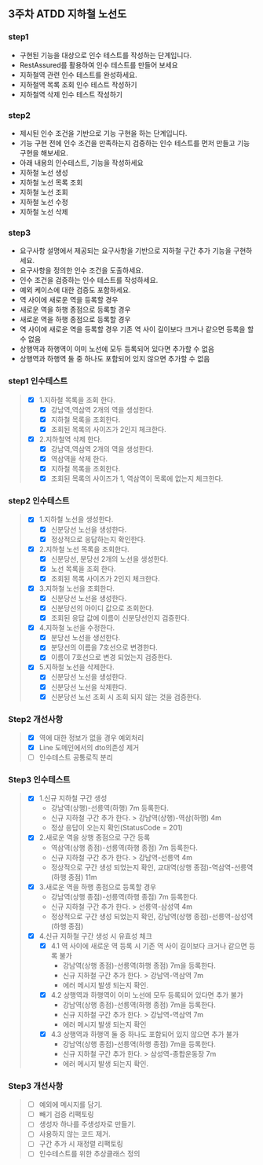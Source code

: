 ## 3주차 ATDD 지하철 노선도

### step1
- 구현된 기능을 대상으로 인수 테스트를 작성하는 단계입니다.
- RestAssured를 활용하여 인수 테스트를 만들어 보세요
- 지하철역 관련 인수 테스트를 완성하세요.
- 지하철역 목록 조회 인수 테스트 작성하기
- 지하철역 삭제 인수 테스트 작성하기

### step2
- 제시된 인수 조건을 기반으로 기능 구현을 하는 단계입니다.
- 기능 구현 전에 인수 조건을 만족하는지 검증하는 인수 테스트를 먼저 만들고 기능구현을 해보세요.
- 아래 내용의 인수테스트, 기능을 작성하세요
- 지하철 노선 생성 
- 지하철 노선 목록 조회
- 지하철 노선 조회
- 지하철 노선 수정
- 지하철 노선 삭제

### step3
- 요구사항 설명에서 제공되는 요구사항을 기반으로 지하철 구간 추가 기능을 구현하세요.
- 요구사항을 정의한 인수 조건을 도출하세요.
- 인수 조건을 검증하는 인수 테스트를 작성하세요.
- 예외 케이스에 대한 검증도 포함하세요.
- 역 사이에 새로운 역을 등록할 경우
- 새로운 역을 하행 종점으로 등록할 경우
- 새로운 역을 하행 종점으로 등록할 경우
- 역 사이에 새로운 역을 등록할 경우 기존 역 사이 길이보다 크거나 같으면 등록을 할 수 없음
- 상행역과 하행역이 이미 노선에 모두 등록되어 있다면 추가할 수 없음
- 상행역과 하행역 둘 중 하나도 포함되어 있지 않으면 추가할 수 없음

### step1 인수테스트
> - [x] 1.지하철 목록을 조회 한다.
>   - [x] 강남역,역삼역 2개의 역을 생성한다.
>   - [x] 지하철 목록을 조회한다.
>   - [x] 조회된 목록의 사이즈가 2인지 체크한다.
> - [x] 2.지하철역 삭제 한다.
>   - [x] 강남역,역삼역 2개의 역을 생성한다.
>   - [x] 역삼역을 삭제 한다.
>   - [x] 지하철 목록을 조회한다.
>   - [x] 조회된 목록의 사이즈가 1, 역삼역이 목록에 없는지 체크한다.

### step2 인수테스트
> - [x] 1.지하철 노선을 생성한다.
>   - [x] 신분당선 노선을 생성한다.
>   - [x] 정상적으로 응답하는지 확인한다.
> - [x] 2.지하철 노선 목록을 조회한다.
>   - [x] 신분당선, 분당선 2개의 노선을 생성한다.
>   - [x] 노선 목록을 조회 한다.
>   - [x] 조회된 목록 사이즈가 2인지 체크한다.
> - [x] 3.지하철 노선을 조회한다.
>   - [x] 신분당선 노선을 생성한다.
>   - [x] 신분당선의 아이디 값으로 조회한다.
>   - [x] 조회된 응답 값에 이름이 신분당선인지 검증한다.
> - [x] 4.지하철 노선을 수정한다.
>   - [x] 분당선 노선을 생선한다.
>   - [x] 분당선의 이름을 7호선으로 변경한다.
>   - [x] 이름이 7호선으로 변경 되었는지 검증한다.
> - [x] 5.지하철 노선을 삭제한다.
>   - [x] 신분당선 노선을 생성한다.
>   - [x] 신분당선 노선을 삭제한다.
>   - [x] 신분당선 노선 조회 시 조회 되지 않는 것을 검증한다.


### Step2 개선사항
> - [x] 역에 대한 정보가 없을 경우 예외처리
> - [x] Line 도메인에서의 dto의존성 제거
> - [ ] 인수테스트 공통로직 분리

### Step3 인수테스트

> - [x] 1.신규 지하철 구간 생성 
>   - 강남역(상행)-선릉역(하행) 7m 등록한다.   
>   - 신규 지하철 구간 추가 한다. > 강남역(상행)-역삼(하행) 4m
>   - 정상 응답이 오는지 확인(StatusCode = 201) 
> - [x] 2.새로운 역을 상행 종점으로 구간 등록
>   - 역삼역(상행 종점)-선릉역(하행 종점) 7m 등록한다.
>   - 신규 지하철 구간 추가 한다. > 강남역-선릉역 4m 
>   - 정상적으로 구간 생성 되었는지 확인, 교대역(상행 종점)-역삼역-선릉역(하행 종점) 11m
> - [x] 3.새로운 역을 하행 종점으로 등록할 경우
>   - 강남역(상행 종점)-선릉역(하행 종점) 7m 등록한다.
>   - 신규 지하철 구간 추가 한다. > 선릉역-삼성역 4m
>   - 정상적으로 구간 생성 되었는지 확인, 강남역(상행 종점)-선릉역-삼성역(하행 종점)
> - [x] 4.신규 지하철 구간 생성 시 유효성 체크
>   - [x] 4.1 역 사이에 새로운 역 등록 시 기존 역 사이 길이보다 크거나 같으면 등록 불가
>     - 강남역(상행 종점)-선릉역(하행 종점) 7m을 등록한다.
>     - 신규 지하철 구간 추가 한다. > 강남역-역삼역 7m
>     - 에러 메시지 발생 되는지 확인.
>   - [x] 4.2 상행역과 하행역이 이미 노선에 모두 등록되어 있다면 추가 불가
>     - 강남역(상행 종점)-선릉역(하행 종점) 7m을 등록한다.
>     - 신규 지하철 구간 추가 한다. > 강남역-역삼역 7m
>     - 에러 메시지 발생 되는지 확인
>   - [x] 4.3 상행역과 하행역 둘 중 하나도 포함되어 있지 않으면 추가 불가
>     - 강남역(상행 종점)-선릉역(하행 종점) 7m을 등록한다.
>     - 신규 지하철 구간 추가 한다. > 삼성역-종합운동장 7m
>     - 에러 메시지 발생 되는지 확인.

### Step3 개선사항
>   - [ ] 예외에 메시지를 담기.
>   - [ ] 빼기 검증 리팩토링
>   - [ ] 생성자 하나를 주생성자로 만들기.
>   - [ ] 사용하지 않는 코드 제거.
>   - [ ] 구간 추가 시 재정렬 리팩토링
>   - [ ] 인수테스트를 위한 추상클래스 정의

